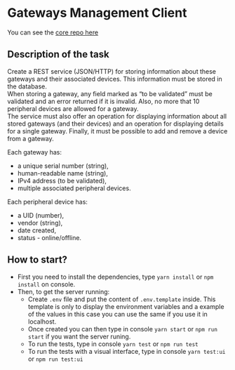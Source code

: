# Gateways Management Client

You can see the [core repo here](https://github.com/acm-97/musala-gateways-core)

## Description of the task

Create a REST service (JSON/HTTP) for storing information about these
gateways and their associated devices. This information must be stored in the database.\
When storing a gateway, any field marked as “to be validated” must be validated and an
error returned if it is invalid. Also, no more that 10 peripheral devices are allowed for a
gateway.\
The service must also offer an operation for displaying information about all stored gateways
(and their devices) and an operation for displaying details for a single gateway. Finally, it
must be possible to add and remove a device from a gateway.

Each gateway has:

- a unique serial number (string),
- human-readable name (string),
- IPv4 address (to be validated),
- multiple associated peripheral devices.

Each peripheral device has:

- a UID (number),
- vendor (string),
- date created,
- status - online/offline.

## How to start?

- First you need to install the dependencies, type `yarn install` or `npm install` on console.
- Then, to get the server running:
  - Create `.env` file and put the content of `.env.template` inside. This template is only to display the environment variables and a example of the values in this case you can use the same if you use it in localhost.
  - Once created you can then type in console `yarn start` or `npm run start` if you want the server runing.
  - To run the tests, type in console `yarn test` or `npm run test`
  - To run the tests with a visual interface, type in console `yarn test:ui` or `npm run test:ui`
